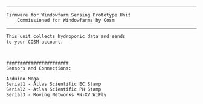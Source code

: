 ------------------------------------------------------

	Firmware for Windowfarm Sensing Prototype Unit 
		Commissioned for Windowfarms by Cosm
------------------------------------------------------

	This unit collects hydroponic data and sends 
	to your COSM account.
	
	
	
	#######################
	Sensors and Connections:
	
	Arduino Mega
	Serial1 - Atlas Scientific EC Stamp
	Serial2 - Atlas Scientific PH Stamp
	Serial3 - Roving Networks RN-XV WiFly
	